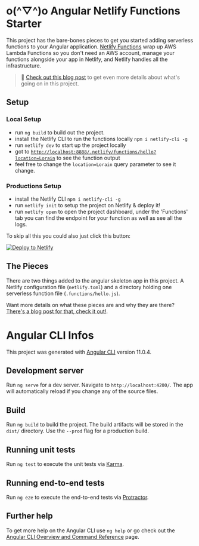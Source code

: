 # o(^▽^)o Angular Netlify Functions Starter

This project has the bare-bones pieces to get you started adding serverless functions to your Angular application. [Netlify Functions](https://www.netlify.com/products/functions/?utm_source=repo&utm_medium=ng-func-starter-tzm&utm_campaign=devex) wrap up AWS Lambda Functions so you don't need an AWS account, manage your functions alongside your app in Netlify, and Netlify handles all the infrastructure.

> 📓 [Check out this blog post](https://www.netlify.app/blog/2021/01/25/getting-started-with-netlify-functions-for-angular/?utm_source=repo&utm_medium=ng-func-starter-tzm&utm_campaign=devex) to get even more details about what's going on in this project.

## Setup

### Local Setup

- run `ng build` to build out the project.
- install the Netlify CLI to run the functions locally `npm i netlify-cli -g`
- run `netlify dev` to start up the project locally
- got to [`http://localhost:8888/.netlify/functions/hello?location=Lorain`](http://localhost:8888/.netlify/functions/hello?location=Lorain) to see the function output
- feel free to change the `location=Lorain` query parameter to see it change.

### Productions Setup

- install the Netlify CLI `npm i netlify-cli -g`
- run `netlify init` to setup the project on Netlify & deploy it!
- run `netlify open` to open the project dashboard, under the 'Functions' tab you can find the endpoint for your function as well as see all the logs.

To skip all this you could also just click this button:

[![Deploy to Netlify](https://www.netlify.com/img/deploy/button.svg)](https://app.netlify.com/start/deploy?repository=https://github.com/tzmanics/angular-netlify-functions_starter)

## The Pieces

There are two things added to the angular skeleton app in this project. A Netlify configuration file (`netlify.toml`) and a directory holding one serverless function file (`.functions/hello.js`).

Want more details on what these pieces are and why they are there? [There's a blog post for that, check it out!](https://www.netlify.app/blog/2021/01/25/getting-started-with-netlify-functions-for-angular/?utm_source=repo&utm_medium=ng-func-starter-tzm&utm_campaign=devex).

# Angular CLI Infos

This project was generated with [Angular CLI](https://github.com/angular/angular-cli) version 11.0.4.

## Development server

Run `ng serve` for a dev server. Navigate to `http://localhost:4200/`. The app will automatically reload if you change any of the source files.

## Build

Run `ng build` to build the project. The build artifacts will be stored in the `dist/` directory. Use the `--prod` flag for a production build.

## Running unit tests

Run `ng test` to execute the unit tests via [Karma](https://karma-runner.github.io).

## Running end-to-end tests

Run `ng e2e` to execute the end-to-end tests via [Protractor](http://www.protractortest.org/).

## Further help

To get more help on the Angular CLI use `ng help` or go check out the [Angular CLI Overview and Command Reference](https://angular.io/cli) page.
